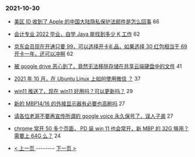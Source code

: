### 2021-10-30 
- [美区 ID 收到了 Apple 的中国大陆隐私保护法邮件是怎么回事](https://www.v2ex.com/t/811636) 66
- [会计专业 2022 毕业，自学 Java 能找到多少 K 工作](https://www.v2ex.com/t/811654) 62
- [京东会员现在开通只要 99，可以选择开卡礼品，如果选择 30 红包相当于 69 开卡一年，还可以冲啊](https://www.v2ex.com/t/811702) 62
- [被 google drive 恶心到了，竟然无法移除存储在共享云端硬盘中的文件](https://www.v2ex.com/t/811703) 41
- [2021 年 10 月，在 Ubuntu Linux 上如何使用微信 ？](https://www.v2ex.com/t/811705) 37
- [win11 推送了，现在 win11 好用吗？可以更新吗？](https://www.v2ex.com/t/811676) 29
- [新的 MBP14/16 的外接显示器有必要也高刷吗](https://www.v2ex.com/t/811650) 27
- [请各位老哥不要再宣传所谓的 google voice 永久保号了，误人子弟](https://www.v2ex.com/t/811678) 27
- [chrome 常开 50 多个页面， PD 装 win 11 也会常开，新 MBP 的 32G 够用？需要上 64G 么？](https://www.v2ex.com/t/811643) 24 

- [ < 上一页 ](https://github.com/able8/v2ex-hot-record/blob/master/2021-10-29.md) -------- [ 下一页 > ](https://github.com/able8/v2ex-hot-record/blob/master/2021-10-31.md)